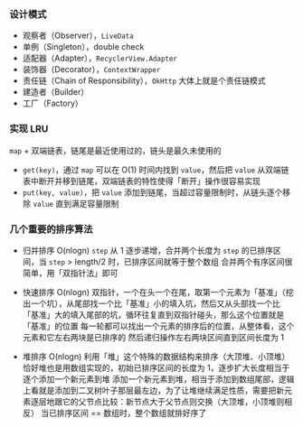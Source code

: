 ### 设计模式

* 观察者（Observer），`LiveData`
* 单例（Singleton），double check
* 适配器（Adapter），`RecyclerView.Adapter`
* 装饰器（Decorator），`ContextWrapper`
* 责任链（Chain of Responsibility），`OkHttp` 大体上就是个责任链模式
* 建造者（Builder）
* 工厂（Factory）

### 实现 LRU

`map` + 双端链表，链尾是最近使用过的，链头是最久未使用的
* `get(key)`，通过 `map` 可以在 O(1) 时间内找到 `value`，然后把 `value` 从双端链表中断开并移到链尾，双端链表的特性使得「断开」操作很容易实现
* `put(key, value)`，把 `value` 添加到链尾，当超过容量限制时，从链头逐个移除 `value` 直到满足容量限制

### 几个重要的排序算法

* 归并排序 O(nlogn)
`step` 从 1 逐步递增，合并两个长度为 `step` 的已排序区间，当 `step` > length/2 时，已排序区间就等于整个数组
合并两个有序区间很简单，用「双指针法」即可

* 快速排序 O(nlogn)
双指针，一个在头一个在尾，取第一个元素为「基准」（挖出一个坑），从尾部找一个比「基准」小的填入坑，然后又从头部找一个比「基准」大的填入尾部的坑，循环往复直到双指针碰头，那么这个位置就是「基准」的位置
每一轮都可以找出一个元素的排序后的位置，从整体看，这个元素和它左右两块是已排序的
然后递归操作左右两块区间直到区间长度为 1

* 堆排序 O(nlogn)
利用「堆」这个特殊的数据结构来排序（大顶堆、小顶堆）
恰好堆也是用数组实现的，初始已排序区间的长度为 1，逐步扩大长度相当于逐个添加一个新元素到堆
添加一个新元素到堆，相当于添加到数组尾部，逻辑上看就是添加到二叉树叶子那层最左边，为了让堆继续满足性质，需要把新元素逐层地跟它的父节点比较：新节点大于父节点则交换（大顶堆，小顶堆则相反）
当已排序区间 == 数组时，整个数组就排好序了






